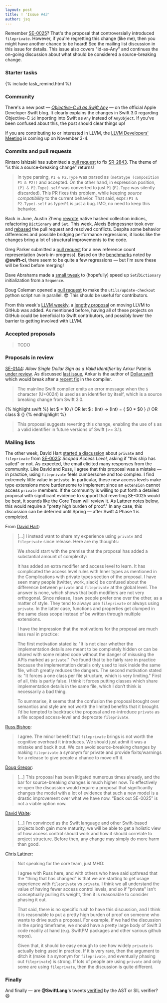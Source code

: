 ```yaml
---
layout: post
title: ! 'Issue #43'
author: jsq
---
```


Remember [SE-0025](https://github.com/apple/swift-evolution/blob/master/proposals/0025-scoped-access-level.md)? That's the proposal that controversially introduced `fileprivate`. However, if you're regretting this change (like me), then you might have another chance to be heard! See the mailing list discussion in this issue for details. This issue also covers "id-as-Any" and continues the on-going discussion about what should be considered a source-breaking change.

<!--excerpt-->

### Starter tasks

{% include task_remind.html %}

### Community

There's a new post &mdash; [*Objective-C id as Swift Any*](https://developer.apple.com/swift/blog/?id=39) &mdash; on the official Apple Developer Swift blog. It clearly explains the changes in Swift 3.0 regarding Objective-C `id` importing into Swift as `Any` instead of `AnyObject`. If you've been confused about this, the post should clear things up!

If you are contributing to or interested in LLVM, the [LLVM Developers' Meeting](http://llvm.org/devmtg/2016-11/) is coming up on November 3-4.

### Commits and pull requests

Rintaro Ishizaki has submitted a [pull request](https://github.com/apple/swift/pull/5290) to fix [SR-2843](https://bugs.swift.org/browse/SR-2843). The theme of "is this a source-breaking change" returns!

> In type parsing, `P1 & P2.Type` was parsed as `(metatype (composition P1 & P2))` and accepted.
On the other hand, in expression position, `(P1 & P2.Type).self` was converted to just `P1` (`P2.Type` was silently discarded).
> This PR fixes this problem, while keeping *source compatibility* to the current behavior.
That said, expr:`(P1 & P2.Type).self` as type:`P1` is just a bug. IMO, no need to keep this behavior.

Back in June, Austin Zheng [rewrote](https://github.com/apple/swift/pull/3046) native hashed collection indices, refactoring `Dictionary` and `Set`. This week, Alexis Beingessner took over and [rebased](https://github.com/apple/swift/pull/5291) the pull request and resolved conflicts. Despite some behavior differences and possible bridging performance regressions, it looks like the changes bring a lot of structural improvements to the code.

Greg Parker submitted a [pull request](https://github.com/apple/swift/pull/5282) for a new reference count representation (work-in-progress). Based on the [benchmarks](https://github.com/apple/swift/pull/5282#issuecomment-253705039) noted by **@swift-ci**, there seem to be quite a few regressions &mdash; but I'm sure these will be fixed before merging!

Dave Abrahams made a [small tweak](https://github.com/apple/swift/pull/5267) to (hopefully) speed up `Set`/`Dictionary` initialization from a `Sequence`.

Doug Coleman opened a [pull request](https://github.com/apple/swift/pull/5048) to make the `utils/update-checkout` python script run in parallel. 😎 This should be useful for contributors.

From this week's [LLVM weekly](http://llvmweekly.org/issue/146), a [lengthy proposal](https://reviews.llvm.org/rL284077) on moving LLVM to GitHub was added. As mentioned before, having all of these projects on GitHub could be beneficial to Swift contributors, and possibly lower the barrier to getting involved with LLVM.

### Accepted proposals

> TODO

### Proposals in review

[SE-0144](https://github.com/apple/swift-evolution/blob/master/proposals/0144-allow-single-dollar-sign-as-valid-identifier.md): *Allow Single Dollar Sign as a Valid Identifier* by Ankur Patel is [under review](https://lists.swift.org/pipermail/swift-evolution-announce/2016-October/000291.html). As discussed [last issue](/issue-42/), Ankur is the author of [Dollar.swift](https://github.com/ankurp/Dollar) which would break after a [recent fix](https://github.com/apple/swift/pull/3901) in the compiler.

> The mainline Swift compiler emits an error message when the `$` character (U+0024) is used as an identifier by itself, which is a source breaking change from Swift 3.0.

{% highlight swift %}
let $ = 10
// OR
let $ : (Int) -> (Int) = { $0 * $0 }
// OR
class $ {}
{% endhighlight %}

> This proposal suggests reverting this change, enabling the use of `$` as a valid identifier in future versions of Swift (>= 3.1).

### Mailing lists

The other week, David Hart [started a discussion](https://lists.swift.org/pipermail/swift-evolution/Week-of-Mon-20161003/027632.html) about `private` and `fileprivate` from [SE-0025](https://github.com/apple/swift-evolution/blob/master/proposals/0025-scoped-access-level.md): *Scoped Access Level*, asking if "this ship has sailed" or not. As expected, the email elicited many responses from the community. Like David and Russ, I agree that this proposal was a mistake &mdash; in practice, using `fileprivate` feels cumbersome and too complex. I find extremely little value in `private`. In particular, these new access levels make type extensions more burdensome to implement since an `extension` cannot access `private` members. If the community is willing to put forth a detailed proposal with significant evidence to support that reverting SE-0025 would be best, it sounds like the Core Team will review it. As Lattner notes below, this would require a "pretty high burden of proof." In any case, this discussion can be deferred until Spring &mdash; after Swift 4 Phase 1 is completed.

From [David Hart](https://lists.swift.org/pipermail/swift-evolution/Week-of-Mon-20161003/027647.html):

> [...] I instead want to share my experience using `private` and `fileprivate` since release. Here are my thoughts:
>
> We should start with the premise that the proposal has added a substantial amount of complexity:
>
> It has added an extra modifier and access level to learn.
> It has complicated the access level rules with Inner types as mentioned in the Complications with private types section of the proposal.
> I have seen many people (twitter, work, slack) be confused about the difference between `private` and `fileprivate` at the global level. The answer is none, which shows that both modifiers are not very orthogonal.
> Since release, I saw people prefer one over the other, as a matter of style. They tend to always use `fileprivate` or always using `private`. In the latter case, functions and properties get clumped in the same class scope instead of be written through multiple extensions.
>
> I have the impression that the motivations for the proposal are much less real in practice:
>
> The first motivation stated is: "It is not clear whether the implementation details are meant to be completely hidden or can be shared with some related code without the danger of misusing the APIs marked as `private`." I’ve found that to be fairly rare in practice because the implementation details only used to leak inside the same file, which greatly reduces the dangers.
> The second motivation stated is: "It forces a one class per file structure, which is very limiting." First of all, this is partly false. I think it forces putting classes which share implementation details in the same file, which I don’t think is necessarily a bad thing.
>
> To summarise, it seems that the confusion the proposal brought over semantics and style are not worth the limited benefits that it brought. I’d be tempted to backtrack the proposal and re-introduce `private` as a file scoped access-level and deprecate `fileprivate`.

[Russ Bishop](https://lists.swift.org/pipermail/swift-evolution/Week-of-Mon-20161003/027659.html):

> I agree. The minor benefit that `fileprivate` brings is not worth the cognitive overhead it introduces. We should just admit it was a mistake and back it out. We can avoid source-breaking changes by making `fileprivate` a synonym for private and provide fixits/warnings for a release to give people a chance to move off it.

[Doug Gregor](https://lists.swift.org/pipermail/swift-evolution/Week-of-Mon-20161010/027756.html):

> [...] This proposal has been litigated numerous times already, and the bar for source-breaking changes is much higher now. To effectively re-open the discussion would require a proposal that significantly changes the model with a lot of evidence that such a new model is a drastic improvement over what we have now. “Back out SE-0025” is not a viable option now.

[David Waite](https://lists.swift.org/pipermail/swift-evolution/Week-of-Mon-20161010/027786.html):

> [...] I’m convinced as the Swift language and other Swift-based projects both gain more maturity, we will be able to get a holistic view of how access control should work and how it should correlate to project structure. Before then, any change may simply do more harm than good.

[Chris Lattner](https://lists.swift.org/pipermail/swift-evolution/Week-of-Mon-20161010/027912.html):

> Not speaking for the core team, just MHO:
>
> I agree with Russ here, and with others who have said upthread that the "thing that has changed" is that we are starting to get usage experience with `fileprivate` vs `private`. I think we all understand the value of having fewer access control levels, and so if "private" isn’t conceptually pulling its weight, then it is reasonable to consider phasing it out.
>
> That said, there is no specific rush to have this discussion, and I think it is reasonable to put a pretty high burden of proof on someone who wants to drive such a proposal. For example, if we had the discussion in the spring timeframe, we should have a pretty large body of Swift 3 code readily at hand (e.g. SwiftPM packages and other various github repos).
>
> Given that, it should be easy enough to see how widely `private` is actually being used in practice. If it is very rare, then the argument to ditch it (make it a synonym for `fileprivate`, and eventually phasing out `fileprivate`) is strong. If lots of people are using `private` and only some are using `fileprivate`, then the discussion is quite different.

### Finally

And finally &mdash; are **@SwiftLang**'s tweets [verified](https://twitter.com/jckarter/status/788150809468866560) by the AST or SIL verifier? 😄
